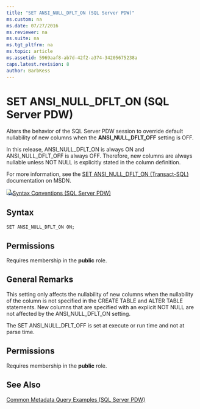 ```yaml
---
title: "SET ANSI_NULL_DFLT_ON (SQL Server PDW)"
ms.custom: na
ms.date: 07/27/2016
ms.reviewer: na
ms.suite: na
ms.tgt_pltfrm: na
ms.topic: article
ms.assetid: 5969aaf8-ab7d-42f2-a374-34205675238a
caps.latest.revision: 8
author: BarbKess
---
```

# SET ANSI_NULL_DFLT_ON (SQL Server PDW)
Alters the behavior of the SQL Server PDW session to override default nullability of new columns when the **ANSI_NULL_DFLT_OFF** setting is OFF.  
  
In this release, ANSI_NULL_DFLT_ON is always ON and ANSI_NULL_DFLT_OFF is always OFF. Therefore, new columns are always nullable unless NOT NULL is explicitly stated in the column definition.  
  
For more information, see the [SET ANSI_NULL_DFLT_ON (Transact-SQL)](http://msdn.microsoft.com/en-us/library/ms187375(v=sql11)) documentation on MSDN.  
  
![Topic link icon](../../mpp/sqlpdw/media/Topic_Link.gif "Topic_Link")[Syntax Conventions &#40;SQL Server PDW&#41;](../../mpp/sqlpdw/syntax-conventions-sql-server-pdw.md)  
  
## Syntax  
  
```  
SET ANSI_NULL_DFLT_ON ON;  
```  
  
## Permissions  
Requires membership in the **public** role.  
  
## General Remarks  
This setting only affects the nullability of new columns when the nullability of the column is not specified in the CREATE TABLE and ALTER TABLE statements. New columns that are specified with an explicit NOT NULL are not affected by the ANSI_NULL_DFLT_ON setting.  
  
The SET ANSI_NULL_DFLT_OFF is set at execute or run time and not at parse time.  
  
## Permissions  
Requires membership in the **public** role.  
  
## See Also  
[Common Metadata Query Examples &#40;SQL Server PDW&#41;](../../mpp/sqlpdw/common-metadata-query-examples-sql-server-pdw.md)  
  
